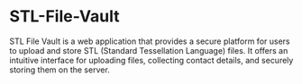 # STL-File-Vault
STL File Vault is a web application that provides a secure platform for users to upload and store STL (Standard Tessellation Language) files. It offers an intuitive interface for uploading files, collecting contact details, and securely storing them on the server.
